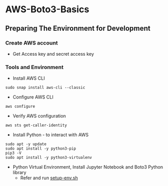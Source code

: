 # AWS-Boto3-Basics
## Preparing The Environment for Development
### Create AWS account
 - Get Access key and secret access key

### Tools and Environment
 - Install AWS CLI
```
sudo snap install aws-cli --classic
```

 - Configure AWS CLI
```
aws configure
```

- Verify AWS configuration
```
aws sts get-caller-identity
```

 - Install Python - to interact with AWS
```
sudo apt -y update
sudo apt install -y python3-pip
pip3 -V
sudo apt install -y python3-virtualenv
```

 - Python Virtual Environment, Install Jupyter Notebook and Boto3 Python library
    - Refer and run [setup-env.sh](setup-env.sh)
